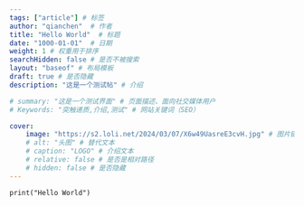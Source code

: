 ```yaml
---
tags: ["article"] # 标签
author: "qianchen"  # 作者
title: "Hello World"  # 标题
date: "1000-01-01"  # 日期
weight: 1 # 权重用于排序
searchHidden: false # 是否不被搜索
layout: "baseof" # 布局模板
draft: true # 是否隐藏
description: "这是一个测试帖" # 介绍

# summary: "这是一个测试界面" # 页面描述、面向社交媒体用户
# Keywords: "突触递质,介绍,测试" # 网站关键词（SEO）

cover:
    image: "https://s2.loli.net/2024/03/07/X6w49UasreE3cvH.jpg" # 图片链接
    # alt: "头图" # 替代文本
    # caption: "LOGO" # 介绍文本
    # relative: false # 是否是相对路径
    # hidden: false # 是否隐藏
---
```

```
print("Hello World")
```